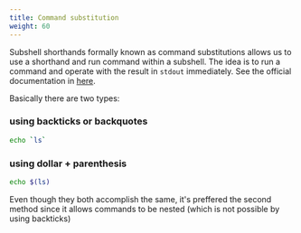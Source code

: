 ```yaml
---
title: Command substitution
weight: 60
---
```


Subshell shorthands formally known as command substitutions allows us to use a shorthand and run command within a subshell. The idea is to run a command and operate with the result in `stdout` immediately. See the official documentation in <a target="_blank" href="http://www.gnu.org/software/bash/manual/html_node/Command-Substitution.html">here</a>. 

Basically there are two types:

### using backticks or backquotes

```bash
echo `ls`
```

### using dollar + parenthesis

```bash
echo $(ls)
```

Even though they both accomplish the same, it's preffered the second method since it allows commands to be nested (which is not possible by using backticks)
